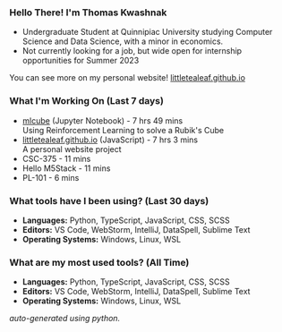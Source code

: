 
### Hello There! I'm Thomas Kwashnak

- Undergraduate Student at Quinnipiac University studying Computer Science and Data Science, with a minor in economics.
- Not currently looking for a job, but wide open for internship opportunities for Summer 2023

You can see more on my personal website! [littletealeaf.github.io](https://littletealeaf.github.io)

### What I'm Working On (Last 7 days)
<ul><li><a href="https://github.com/LittleTealeaf/mlcube">mlcube</a> (Jupyter Notebook) - 7 hrs 49 mins<br>Using Reinforcement Learning to solve a Rubik's Cube</li><li><a href="https://github.com/LittleTealeaf/littletealeaf.github.io">littletealeaf.github.io</a> (JavaScript) - 7 hrs 3 mins<br>A personal website project</li><li>CSC-375 - 11 mins</li><li>Hello M5Stack - 11 mins</li><li>PL-101 - 6 mins</li></ul>

### What tools have I been using? (Last 30 days)
- **Languages:** Python, TypeScript, JavaScript, CSS, SCSS
- **Editors:** VS Code, WebStorm, IntelliJ, DataSpell, Sublime Text
- **Operating Systems:** Windows, Linux, WSL

### What are my most used tools? (All Time)
- **Languages:** Python, TypeScript, JavaScript, CSS, SCSS
- **Editors:** VS Code, WebStorm, IntelliJ, DataSpell, Sublime Text
- **Operating Systems:** Windows, Linux, WSL

*auto-generated using python.*

